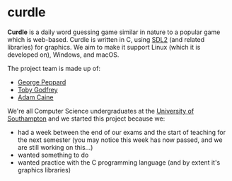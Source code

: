 # curdle

**Curdle** is a daily word guessing game similar in nature to a popular game which is web-based. Curdle is written in C, using [SDL2](https://www.libsdl.org/index.php) (and related libraries) for graphics. We aim to make it support Linux (which it is developed on), Windows, and macOS.

The project team is made up of:
- [George Peppard](https://github.com/inventor02)
- [Toby Godfrey](https://github.com/tgodfrey0)
- [Adam Caine](https://github.com/a-caine)

We're all Computer Science undergraduates at the [University of Southampton](https://ecs.soton.ac.uk) and we started this project because we:
- had a week between the end of our exams and the start of teaching for the next semester (you may notice this week has now passed, and we are still working on this...)
- wanted something to do
- wanted practice with the C programming language (and by extent it's graphics libraries)

